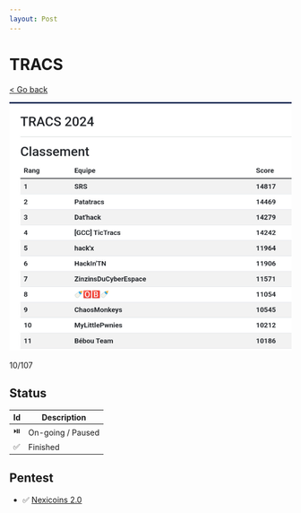 ```yaml
---
layout: Post
---
```

# TRACS

<a class="back-link" href="../../">< Go back</a>

<img src="./assets/leaderboard.jpg" alt="TRACS leaderboard"/>

10/107

## Status

| Id | Description       |
|----|-------------------|
| ⏯️ | On-going / Paused |
| ✅ | Finished          |

## Pentest

- ✅ [Nexicoins 2.0](./Pentest/Nexicoins_2.0/)
